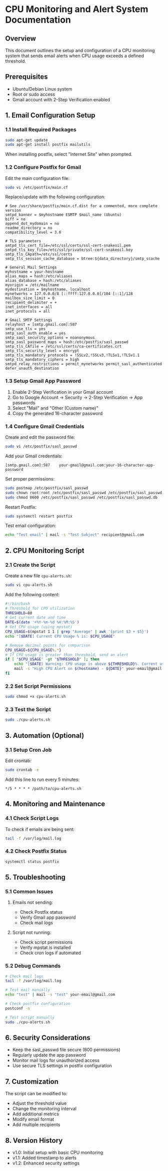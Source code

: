 # CPU Monitoring and Alert System Documentation

## Overview
This document outlines the setup and configuration of a CPU monitoring system that sends email alerts when CPU usage exceeds a defined threshold.

## Prerequisites
- Ubuntu/Debian Linux system
- Root or sudo access
- Gmail account with 2-Step Verification enabled

## 1. Email Configuration Setup

### 1.1 Install Required Packages
```bash
sudo apt-get update
sudo apt-get install postfix mailutils
```
When installing postfix, select "Internet Site" when prompted.

### 1.2 Configure Postfix for Gmail
Edit the main configuration file:
```bash
sudo vi /etc/postfix/main.cf
```

Replace/update with the following configuration:
```
# See /usr/share/postfix/main.cf.dist for a commented, more complete version
smtpd_banner = $myhostname ESMTP $mail_name (Ubuntu)
biff = no
append_dot_mydomain = no
readme_directory = no
compatibility_level = 3.6

# TLS parameters
smtpd_tls_cert_file=/etc/ssl/certs/ssl-cert-snakeoil.pem
smtpd_tls_key_file=/etc/ssl/private/ssl-cert-snakeoil.key
smtp_tls_CApath=/etc/ssl/certs
smtp_tls_session_cache_database = btree:${data_directory}/smtp_scache

# General Mail Settings
myhostname = your-hostname
alias_maps = hash:/etc/aliases
alias_database = hash:/etc/aliases
myorigin = /etc/mailname
mydestination = $myhostname, localhost
mynetworks = 127.0.0.0/8 [::ffff:127.0.0.0]/104 [::1]/128
mailbox_size_limit = 0
recipient_delimiter = +
inet_interfaces = all
inet_protocols = all

# Gmail SMTP Settings
relayhost = [smtp.gmail.com]:587
smtp_use_tls = yes
smtp_sasl_auth_enable = yes
smtp_sasl_security_options = noanonymous
smtp_sasl_password_maps = hash:/etc/postfix/sasl_passwd
smtp_tls_CAfile = /etc/ssl/certs/ca-certificates.crt
smtp_tls_security_level = encrypt
smtp_tls_mandatory_protocols = !SSLv2,!SSLv3,!TLSv1,!TLSv1.1
smtp_tls_mandatory_ciphers = high
smtpd_relay_restrictions = permit_mynetworks permit_sasl_authenticated defer_unauth_destination
```

### 1.3 Setup Gmail App Password
1. Enable 2-Step Verification in your Gmail account
2. Go to Google Account → Security → 2-Step Verification → App passwords
3. Select "Mail" and "Other (Custom name)"
4. Copy the generated 16-character password

### 1.4 Configure Gmail Credentials
Create and edit the password file:
```bash
sudo vi /etc/postfix/sasl_passwd
```

Add your Gmail credentials:
```
[smtp.gmail.com]:587    your-gmail@gmail.com:your-16-character-app-password
```

Set proper permissions:
```bash
sudo postmap /etc/postfix/sasl_passwd
sudo chown root:root /etc/postfix/sasl_passwd /etc/postfix/sasl_passwd.db
sudo chmod 0600 /etc/postfix/sasl_passwd /etc/postfix/sasl_passwd.db
```

Restart Postfix:
```bash
sudo systemctl restart postfix
```

Test email configuration:
```bash
echo "Test email" | mail -s "Test Subject" recipient@gmail.com
```

## 2. CPU Monitoring Script

### 2.1 Create the Script
Create a new file `cpu-alerts.sh`:
```bash
sudo vi cpu-alerts.sh
```

Add the following content:
```bash
#!/bin/bash
# Threshold for CPU utilization
THRESHOLD=80
# Get current date and time
DATE=$(date '+%Y-%m-%d %H:%M:%S')
# Get CPU usage (using mpstat)
CPU_USAGE=$(mpstat 1 1 | grep "Average" | awk '{print $3 + $5}')
echo "[$DATE] Current CPU Usage % is: $CPU_USAGE"

# Remove decimal points for comparison
CPU_USAGE=${CPU_USAGE%.*}
# If CPU usage is greater than threshold, send an alert
if [ "$CPU_USAGE" -gt "$THRESHOLD" ]; then
    echo "[$DATE] Warning: CPU usage is above ${THRESHOLD}%. Current usage: ${CPU_USAGE}%" | \
    mail -s "High CPU Alert on $(hostname) - ${DATE}" your-email@gmail.com
fi
```

### 2.2 Set Script Permissions
```bash
sudo chmod +x cpu-alerts.sh
```

### 2.3 Test the Script
```bash
sudo ./cpu-alerts.sh
```

## 3. Automation (Optional)

### 3.1 Setup Cron Job
Edit crontab:
```bash
sudo crontab -e
```

Add this line to run every 5 minutes:
```
*/5 * * * * /path/to/cpu-alerts.sh
```

## 4. Monitoring and Maintenance

### 4.1 Check Script Logs
To check if emails are being sent:
```bash
tail -f /var/log/mail.log
```

### 4.2 Check Postfix Status
```bash
systemctl status postfix
```

## 5. Troubleshooting

### 5.1 Common Issues
1. Emails not sending:
   - Check Postfix status
   - Verify Gmail app password
   - Check mail logs

2. Script not running:
   - Check script permissions
   - Verify mpstat is installed
   - Check cron logs if automated

### 5.2 Debug Commands
```bash
# Check mail logs
tail -f /var/log/mail.log

# Test mail manually
echo "test" | mail -s "test" your-email@gmail.com

# Check postfix configuration
postconf -n

# Test script manually
sudo ./cpu-alerts.sh
```

## 6. Security Considerations
- Keep the sasl_passwd file secure (600 permissions)
- Regularly update the app password
- Monitor mail logs for unauthorized access
- Use secure TLS settings in postfix configuration

## 7. Customization
The script can be modified to:
- Adjust the threshold value
- Change the monitoring interval
- Add additional metrics
- Modify email format
- Add multiple recipients

## 8. Version History
- v1.0: Initial setup with basic CPU monitoring
- v1.1: Added timestamp to alerts
- v1.2: Enhanced security settings
